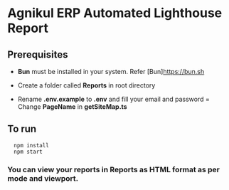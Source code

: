 # Agnikul ERP Automated Lighthouse Report

## Prerequisites

- **Bun** must be installed in your system. Refer [Bun]https://bun.sh

- Create a folder called **Reports** in root directory
- Rename **.env.example** to **.env** and fill your email and password
= Change **PageName** in **getSiteMap.ts**

## To run
```
  npm install
  npm start
```

### You can view your reports in Reports as HTML format as per mode and viewport.

